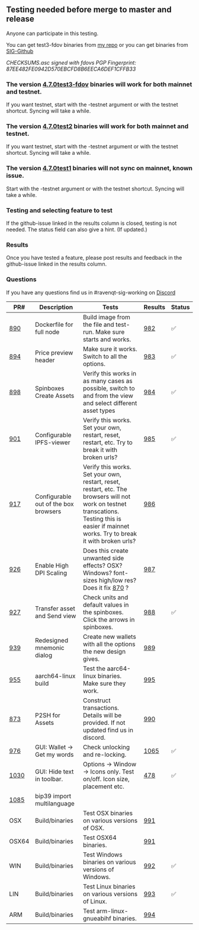 ## Testing needed before merge to master and release

Anyone can participate in this testing.

You can get test3-fdov binaries from [my repo](https://github.com/fdoving/Ravencoin/releases)
or you can get binaries from [SIG-Github](https://github.com/Ravenqt-RVN-SIG/Ravencoin/releases)

_CHECKSUMS.asc signed with fdovs PGP Fingerprint: 87EE482FE0942D570EBCFD8B6EECA6DEF1CFFB33_

### The version [4.7.0test3-fdov](https://github.com/fdoving/Ravencoin/releases/tag/v4.7.0test3-fdov) binaries will work for both mainnet and testnet. 
If you want testnet, start with the -testnet argument or with the testnet shortcut. Syncing will take a while.

### The version [4.7.0test2](https://github.com/Ravenqt-RVN-SIG/Ravencoin/releases) binaries will work for both mainnet and testnet. 
If you want testnet, start with the -testnet argument or with the testnet shortcut. Syncing will take a while.

### The version [4.7.0test1](https://github.com/Ravenqt-RVN-SIG/Ravencoin/releases) binaries will not sync on mainnet, known issue. 
Start with the -testnet argument or with the testnet shortcut. Syncing will take a while.

### Testing and selecting feature to test
If the github-issue linked in the results column is closed, testing is not needed. The status field can also give a hint. (If updated.)

### Results
Once you have tested a feature, please post results and feedback in the github-issue linked in the results column.

### Questions
If you have any questions find us in #ravenqt-sig-working on [Discord](https://discord.gg/jn6uhur)


| PR#  | Description          | Tests                         |Results| Status        |
|------|----------------------|-------------------------------|-------|---------------|
|[890](https://github.com/RavenProject/Ravencoin/commit/e5c4e87e5e58a429de2e4443ca00d0a7848217b5)|Dockerfile for full node|Build image from the file and test-run. Make sure starts and works.|[982](https://github.com/RavenProject/Ravencoin/issues/982)|:white_check_mark:|
|[894](https://github.com/RavenProject/Ravencoin/commit/daf21eab44c68e46251148ac117305b6022ade37)|Price preview header|Make sure it works. Switch to all the options.|[983](https://github.com/RavenProject/Ravencoin/issues/983)|:white_check_mark:|
|[898](https://github.com/RavenProject/Ravencoin/commit/74e4b223c35c733ff08b6c766a9fd9561e90c1f7)|Spinboxes Create Assets|Verify this works in as many cases as possible, switch to and from the view and select different asset types|[984](https://github.com/RavenProject/Ravencoin/issues/984)|:white_check_mark:|
|[901](https://github.com/RavenProject/Ravencoin/commit/0ab725d6903bba080ea4552ea9d7e3330aa67391)|Configurable IPFS-viewer|Verify this works. Set your own, restart, reset, restart, etc. Try to break it with broken urls?|[985](https://github.com/RavenProject/Ravencoin/issues/985)|:white_check_mark:|
|[917](https://github.com/RavenProject/Ravencoin/commit/d36cb41f10289edea7011a72248ca1a2d29a5dbf)|Configurable out of the box browsers|Verify this works. Set your own, restart, reset, restart, etc. The browsers will not work on testnet transcations. Testing this is easier if mainnet works. Try to break it with broken urls?|[986](https://github.com/RavenProject/Ravencoin/issues/986)||
|[926](https://github.com/RavenProject/Ravencoin/commit/ddc821eec726eafc7ba444b177d0190d785a0925)|Enable High DPI Scaling|Does this create unwanted side effects? OSX? Windows? font-sizes high/low res? Does it fix [870](https://github.com/RavenProject/Ravencoin/issues/870) ? |[987](https://github.com/RavenProject/Ravencoin/issues/987)||
|[927](https://github.com/RavenProject/Ravencoin/commit/ce3a6ed4f395ac0c64204c6fab76bd7d274a2493)|Transfer asset and Send view|Check units and default values in the spinboxes. Click the arrows in spinboxes.|[988](https://github.com/RavenProject/Ravencoin/issues/988)|:white_check_mark:|
|[939](https://github.com/RavenProject/Ravencoin/commit/932a983bf0d9ea14a104457431b7576dcb1dcc49)|Redesigned mnemonic dialog|Create new wallets with all the options the new design gives.|[989](https://github.com/RavenProject/Ravencoin/issues/989)||
|[955](https://github.com/RavenProject/Ravencoin/commit/a8be3193f470837fbcefe63e54f45200e922ca59)|aarch64-linux build|Test the aarc64-linux binaries. Make sure they work.|[995](https://github.com/RavenProject/Ravencoin/issues/995)||
|[873](https://github.com/RavenProject/Ravencoin/commit/a7e305b16b104401b6efb890450a878467bd4c94)|P2SH for Assets|Construct transactions. Details will be provided. If not updated find us in discord.|[990](https://github.com/RavenProject/Ravencoin/issues/990)||
|[976](https://github.com/RavenProject/Ravencoin/pull/976)|GUI: Wallet -> Get my words|Check unlocking and re-locking.|[1065](https://github.com/RavenProject/Ravencoin/issues/1065)|:white_check_mark:|
|[1030](https://github.com/RavenProject/Ravencoin/pull/1030)|GUI: Hide text in toolbar. | Options -> Window -> Icons only.  Test on/off. Icon size, placement etc.|[478](https://github.com/RavenProject/Ravencoin/issues/478)|:white_check_mark:|
|[1085](https://github.com/RavenProject/Ravencoin/pull/1085)|bip39 import multilanguage|||||
|OSX|Build/binaries|Test OSX binaries on various versions of OSX. |[991](https://github.com/RavenProject/Ravencoin/issues/991)||
|OSX64|Build/binaries|Test OSX64 binaries.|[991](https://github.com/RavenProject/Ravencoin/issues/991)||
|WIN|Build/binaries|Test Windows binaries on various versions of Windows. |[992](https://github.com/RavenProject/Ravencoin/issues/992)|:white_check_mark:|
|LIN|Build/binaries|Test Linux binaries on various versions of Linux. |[993](https://github.com/RavenProject/Ravencoin/issues/993)|:white_check_mark:|
|ARM|Build/binaries|Test arm-linux-gnueabihf binaries.|[994](https://github.com/RavenProject/Ravencoin/issues/994)||


